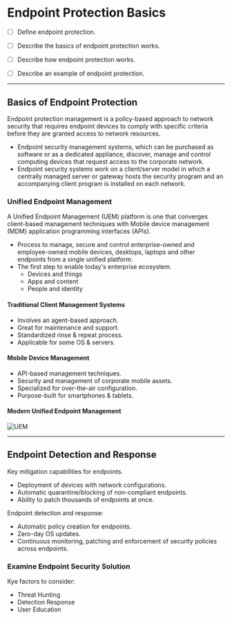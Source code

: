 
# Endpoint Protection Basics

- [ ] Define endpoint protection.
- [ ] Describe the basics of endpoint protection works.

- [ ] Describe how endpoint protection works.
- [ ] Describe an example of endpoint protection.

---

## Basics of Endpoint Protection

Endpoint protection management is a policy-based approach to network security that requires endpoint devices to comply with specific criteria before they are granted access to network resources.

- Endpoint security management systems, which can be purchased as software or as a dedicated appliance, discover, manage and control computing devices that request access to the corporate network.
- Endpoint security systems work on a client/server model in which a centrally managed server or gateway hosts the security program and an accompanying client program is installed on each network.

### Unified Endpoint Management

A Unified Endpoint Management (UEM) platform is one that converges client-based management techniques with Mobile device management (MDM) application programming interfaces (APIs).

- Process to manage, secure and control enterprise-owned and employee-owned mobile devices, desktops, laptops and other endpoints from a single unified platform.
- The first step to enable today's enterprise ecosystem.
  - Devices and things
  - Apps and content
  - People and identity

#### Traditional Client Management Systems

- Involves an agent-based approach.
- Great for maintenance and support.
- Standardized rinse & repeat process.
- Applicable for some OS & servers.

#### Mobile Device Management

- API-based management techniques.
- Security and management of corporate mobile assets.
- Specialized for over-the-air configuration.
- Purpose-built for smartphones & tablets.

#### Modern Unified Endpoint Management

![UEM](https://blog.voiceplus.com.au/hs-fs/hubfs/2018%20A/UEM.png?width=750&name=UEM.png)

---

## Endpoint Detection and Response

Key mitigation capabilities for endpoints.

- Deployment of devices with network configurations.
- Automatic quarantine/blocking of non-compliant endpoints.
- Ability to patch thousands of endpoints at once.

Endpoint detection and response:

- Automatic policy creation for endpoints.
- Zero-day OS updates.
- Continuous monitoring, patching and enforcement of security policies across endpoints.

### Examine Endpoint Security Solution

Kye factors to consider:

- Threat Hunting
- Detection Response
- User Education

